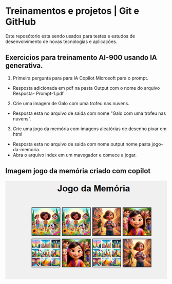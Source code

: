 # Treinamentos e projetos | Git e GitHub

Este reposótorio esta sendo usados para testes e estudos de desenvolvimento de novas tecnologias e aplicações.


## Exercicios para treinamento AI-900 usando IA generativa.
1) Primeira pergunta para para IA Copilot Microsoft  para o prompt.

* Resposta adicionada em pdf na pasta Output com o nome do arquivo Resposta- Prompt-1.pdf

2) Crie uma imagem de Galo com uma trofeu nas nuvens.

* Resposta esta no arquivo de saida com nome "Galo com uma trofeu nas nuvens".


3) Crie uma jogo da memória com imagens aleatórias de desenho pixar em html

* Resposta esta no arquivo de saida com nome output nome pasta jogo-da-memoria.
* Abra o arquivo index em um mavegador e comece a jogar.

## Imagem jogo da memória criado com copilot

![Jogo da memória](./Output/imagem-jogo-da-memoria.png)